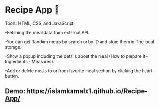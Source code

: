 # Recipe App 🍔

Tools: HTML, CSS, and JavaScript.

-Fetching the meal data from external API.

-You can get Random meals by search or by ID and store them in The local storage.

-Show a popup including the details about the meal (How to prepare it - Ingredients - Measures).

-Add or delete meals to or from favorite meal section by clicking the heart button.

## Demo: https://islamkamalx1.github.io/Recipe-App/
